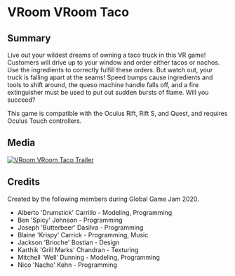 # VRoom VRoom Taco

## Summary
Live out your wildest dreams of owning a taco truck in this VR game! Customers will drive up to your window and order either tacos or nachos. Use the ingredients to correctly fulfill these orders. But watch out, your truck is falling apart at the seams! Speed bumps cause ingredients and tools to shift around, the queso machine handle falls off, and a fire extinguisher must be used to put out sudden bursts of flame. Will you succeed?

This game is compatible with the Oculus Rift, Rift S, and Quest, and requires Oculus Touch controllers.

## Media
[![VRoom VRoom Taco Trailer](http://img.youtube.com/vi/ZQ6G_5nDQZM/0.jpg)](https://www.youtube.com/watch?v=ZQ6G_5nDQZM "VRoom VRoom Taco Trailer")

## Credits
Created by the following members during Global Game Jam 2020.
* Alberto 'Drumstick' Carrillo - Modeling, Programming
* Ben 'Spicy' Johnson - Programming
* Joseph 'Butterbeer' Dasilva - Programming
* Blaine 'Krispy' Carrick - Programming, Music
* Jackson 'Brioche' Bostian - Design
* Karthik 'Grill Marks' Chandran - Texturing
* Mitchell 'Well' Dunning - Modeling, Programming
* Nico 'Nacho' Kehn - Programming
